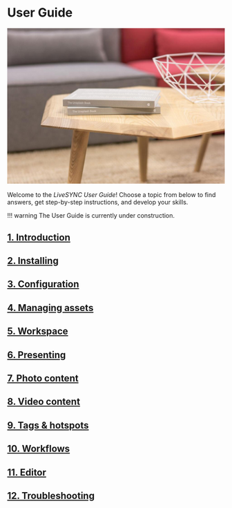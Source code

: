 # User Guide

![Cover](img/StockSnap_X0XWGLGUGI_edited.jpg)

Welcome to the *LiveSYNC User Guide*! Choose a topic from below to find answers, get step-by-step instructions, and develop your skills.

!!! warning
    The User Guide is currently under construction.

## [1. Introduction](introduction.md)

## [2. Installing](installing.md)

## [3. Configuration](configuration.md)

## [4. Managing assets](asset_management.md)

## [5. Workspace](workspace.md)

## [6. Presenting](presenting.md)

## [7. Photo content](photo_content.md)

## [8. Video content](video_content.md)

## [9. Tags & hotspots](hotspots.md)

## [10. Workflows](workflows.md)

## [11. Editor](workflows.md)

## [12. Troubleshooting](workflows.md)

